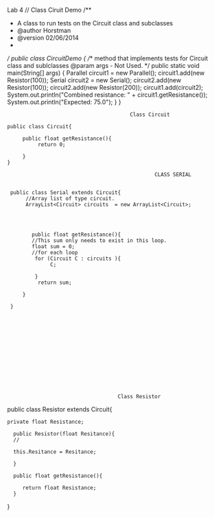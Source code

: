 Lab 4 
// Class Ciruit Demo 
                    /**
 * A class to run tests on the Circuit class and subclasses
 * @author Horstman
 * @version 02/06/2014
 *  
 */
public class CircuitDemo
{ /**
method that implements tests for Circuit class and sublclasses
@param args - Not Used.
  */
   public static void main(String[] args)
   {
      Parallel circuit1 = new Parallel();
      circuit1.add(new Resistor(100));
      Serial circuit2 = new Serial();
      circuit2.add(new Resistor(100));
      circuit2.add(new Resistor(200));
      circuit1.add(circuit2);
      System.out.println("Combined resistance: " + circuit1.getResistance());
      System.out.println("Expected: 75.0");
   }
}

                                            Class Circuit
                                                 
    public class Circuit{
          
         public float getResistance(){
              return 0;
         
         }
    }
        
                                                    CLASS SERIAL 
       
      
     public class Serial extends Circuit{
          //Array list of type circuit. 
          ArrayList<Circuit> circuits  = new ArrayList<Circuit>;
          
          
          
          
            public float getResistance(){
            //This sum only needs to exist in this loop.
            float sum = 0;
            //for each loop 
             for (Circuit C : circuits ){
                  C;
            
             }
              return sum;
         
         }
     
     }
              
                
                
                
                
   
                    
                    
                    
           
                                            
                                            


                                        Class Resistor 
 
 public class Resistor extends Circuit{
 
    private float Resistance;
    
      public Resistor(float Resitance){
      //
      
      this.Resitance = Resitance;
      
      }   
      
      public float getResistance(){
      
         return float Resistance;
      }
 }
